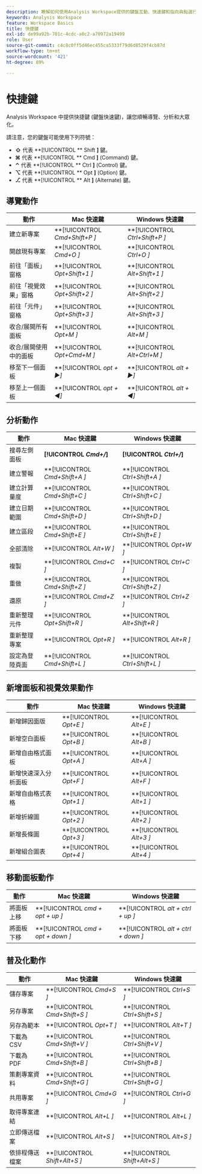 ```yaml
---
description: 瞭解如何使用Analysis Workspace提供的鍵盤互動、快速鍵和指向與點選行為。
keywords: Analysis Workspace
feature: Workspace Basics
title: 快捷鍵
exl-id: de99a92b-701c-4cdc-a0c2-a70972a19499
role: User
source-git-commit: c4c8c0ff5d46ec455ca5333f79d6d8529f4cb87d
workflow-type: tm+mt
source-wordcount: '421'
ht-degree: 89%

---
```


# 快捷鍵

Analysis Workspace 中提供快捷鍵 (鍵盤快速鍵)，讓您順暢導覽、分析和大眾化。

請注意，您的鍵盤可能使用下列符號：

- **⇧** 代表 **[!UICONTROL ** Shift **]** 鍵。
- **⌘** 代表 **[!UICONTROL ** Cmd **]** (Command) 鍵。
- **⌃** 代表 **[!UICONTROL ** Ctrl **]** (Control) 鍵。
- **⌥** 代表 **[!UICONTROL ** Opt **]** (Option) 鍵。
- **⎇** 代表 **[!UICONTROL ** Alt **]** (Alternate) 鍵。

## 導覽動作

| 動作 | Mac 快速鍵 | Windows 快速鍵 |
| --- | --- | --- | 
| 建立新專案 | **[!UICONTROL *Cmd+Shift+P *]** | **[!UICONTROL *Ctrl+Shift+P *]** |
| 開啟現有專案 | **[!UICONTROL *Cmd+O *]** | **[!UICONTROL *Ctrl+O *]** |
| 前往「面板」窗格 | **[!UICONTROL *Opt+Shift+1 *]** | **[!UICONTROL *Alt+Shift+1 *]** |
| 前往「視覺效果」窗格 | **[!UICONTROL *Opt+Shift+2 *]** | **[!UICONTROL *Alt+Shift+2 *]** |
| 前往「元件」窗格 | **[!UICONTROL *Opt+Shift+3 *]** | **[!UICONTROL *Alt+Shift+3 *]** |
| 收合/展開所有面板 | **[!UICONTROL *Opt+M *]** | **[!UICONTROL *Alt+M *]** |
| 收合/展開使用中的面板 | **[!UICONTROL *Opt+Cmd+M *]** | **[!UICONTROL *Alt+Ctrl+M *]** |
| 移至下一個面板 | **[!UICONTROL *opt *+ ▶︎]** | **[!UICONTROL *alt *+ ▶︎]** |
| 移至上一個面板 | **[!UICONTROL *opt *+ ◀︎]** | **[!UICONTROL *alt *+ ◀︎]** |

## 分析動作

| 動作 | Mac 快速鍵 | Windows 快速鍵 |
| --- | --- | --- | 
| 搜尋左側面板 | **[!UICONTROL *Cmd+/*]** | **[!UICONTROL *Ctrl+/*]** |
| 建立警報 | **[!UICONTROL *Cmd+Shift+A *]** | **[!UICONTROL *Ctrl+Shift+A *]** |
| 建立計算量度 | **[!UICONTROL *Cmd+Shift+C *]** | **[!UICONTROL *Ctrl+Shift+C *]** |
| 建立日期範圍 | **[!UICONTROL *Cmd+Shift+D *]** | **[!UICONTROL *Ctrl+Shift+D *]** |
| 建立區段 | **[!UICONTROL *Cmd+Shift+E *]** | **[!UICONTROL *Ctrl+Shift+E *]** |
| 全部清除 | **[!UICONTROL *Alt+W *]** | **[!UICONTROL *Opt+W *]** |
| 複製 | **[!UICONTROL *Cmd+C *]** | **[!UICONTROL *Ctrl+C *]** |
| 重做 | **[!UICONTROL *Cmd+Shift+Z *]** | **[!UICONTROL *Ctrl+Shift+Z *]** |
| 還原 | **[!UICONTROL *Cmd+Z *]** | **[!UICONTROL *Ctrl+Z *]** |
| 重新整理元件 | **[!UICONTROL *Opt+Shift+R *]** | **[!UICONTROL *Alt+Shift+R *]** |
| 重新整理專案 | **[!UICONTROL *Opt+R *]** | **[!UICONTROL *Alt+R *]** |
| 設定為登陸頁面 | **[!UICONTROL *Cmd+Shift+L *]** | **[!UICONTROL *Ctrl+Shift+L *]** |

## 新增面板和視覺效果動作

| 動作 | Mac 快速鍵 | Windows 快速鍵 |
| --- | --- | --- | 
| 新增歸因面版 | **[!UICONTROL *Opt+E *]** | **[!UICONTROL *Alt+E *]** |
| 新增空白面板 | **[!UICONTROL *Opt+B *]** | **[!UICONTROL *Alt+B *]** |
| 新增自由格式面板 | **[!UICONTROL *Opt+A *]** | **[!UICONTROL *Alt+A *]** |
| 新增快速深入分析面板 | **[!UICONTROL *Opt+F *]** | **[!UICONTROL *Alt+F *]** |
| 新增自由格式表格 | **[!UICONTROL *Opt+1 *]** | **[!UICONTROL *Alt+1 *]** |
| 新增折線圖 | **[!UICONTROL *Opt+2 *]** | **[!UICONTROL *Alt+2 *]** |
| 新增長條圖 | **[!UICONTROL *Opt+3 *]** | **[!UICONTROL *Alt+3 *]** |
| 新增組合圖表 | **[!UICONTROL *Opt+4 *]** | **[!UICONTROL *Alt+4 *]** |

## 移動面板動作

| 動作 | Mac 快速鍵 | Windows 快速鍵 |
| --- | --- | --- | 
| 將面板上移 | **[!UICONTROL *cmd + opt + up *]** | **[!UICONTROL *alt + ctrl + up *]** |
| 將面板下移 | **[!UICONTROL *cmd + opt + down *]** | **[!UICONTROL *alt + ctrl + down *]** |

## 普及化動作

| 動作 | Mac 快速鍵 | Windows 快速鍵 |
| --- | --- | --- | 
| 儲存專案 | **[!UICONTROL *Cmd+S *]** | **[!UICONTROL *Ctrl+S *]** |
| 另存專案 | **[!UICONTROL *Cmd+Shift+S *]** | **[!UICONTROL *Ctrl+Shift+S *]** |
| 另存為範本 | **[!UICONTROL *Opt+T *]** | **[!UICONTROL *Alt+T *]** |
| 下載為 CSV | **[!UICONTROL *Cmd+Shift+V *]** | **[!UICONTROL *Ctrl+Shift+V *]** |
| 下載為 PDF | **[!UICONTROL *Cmd+Shift+B *]** | **[!UICONTROL *Ctrl+Shift+B *]** |
| 策劃專案資料 | **[!UICONTROL *Cmd+Shift+G *]** | **[!UICONTROL *Ctrl+Shift+G *]** |
| 共用專案 | **[!UICONTROL *Cmd+G *]** | **[!UICONTROL *Ctrl+G *]** |
| 取得專案連結 | **[!UICONTROL *Alt+L *]** | **[!UICONTROL *Alt+L *]** |
| 立即傳送檔案 | **[!UICONTROL *Alt+S *]** | **[!UICONTROL *Alt+S *]** |
| 依排程傳送檔案 | **[!UICONTROL *Shift+Alt+S *]** | **[!UICONTROL *Shift+Alt+S *]** |
